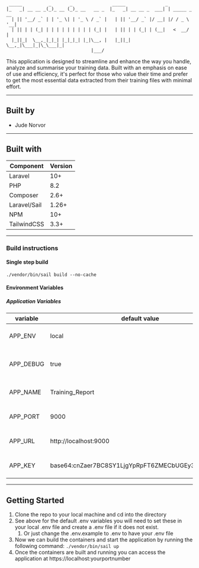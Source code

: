 ``` 
 _____          _       _               _____               _             
|_   _| __ __ _(_)_ __ (_)_ __   __ _  |_   _| __ __ _  ___| | _____ _ __ 
  | || '__/ _` | | '_ \| | '_ \ / _` |   | || '__/ _` |/ __| |/ / _ \ '__|
  | || | | (_| | | | | | | | | | (_| |   | || | | (_| | (__|   <  __/ |   
  |_||_|  \__,_|_|_| |_|_|_| |_|\__, |   |_||_|  \__,_|\___|_|\_\___|_|   
                                |___/                                                                                                       
```
This application is designed to streamline and enhance the way you handle, analyze and summarise your training data. Built with an emphasis on ease of use and efficiency, it's perfect for those who value their time and prefer to get the most essential data extracted from their training files with minimal effort.

---
## Built by
- Jude Norvor
---

## Built with
| Component    | Version |
|--------------|---------|
| Laravel      | 10+     |
| PHP          | 8.2     |
| Composer     | 2.6+    |
| Laravel/Sail | 1.26+   | 
| NPM          | 10+     |
| TailwindCSS  | 3.3+    |
---
### Build instructions
#### Single step build
``` 
./vendor/bin/sail build --no-cache
```

#### Environment Variables
##### Application Variables
|variable| default value                                       | description                 |
|---- |-----------------------------------------------------|-----------------------------|
APP_ENV| local                                               | The application environment |
APP_DEBUG| true                                                | The application debug mode  |
APP_NAME| Training_Report                                                 | The application name        |
APP_PORT| 9000                                                 | The application port        |
APP_URL| http://localhost:9000              | The application url         |
APP_KEY| base64:cnZaer7BC8SY1LjgYpRpFT6ZMECbUGEy34aLeiMiUIc=              | The application key         |
---

## Getting Started
1. Clone the repo to your local machine and cd into the directory
2. See above for the default .env variables you will need to set these in your local .env file and create a .env file if it does not exist.
   1. Or just change the .env.example to .env to have your .env file
4. Now we can build the containers and start the application by running the following command: `./vendor/bin/sail up`
4. Once the containers are built and running you can access the application at https://localhost:yourportnumber
